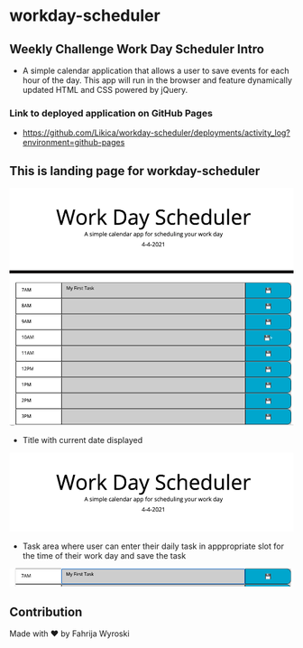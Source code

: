 # workday-scheduler
## Weekly Challenge Work Day Scheduler Intro
- A simple calendar application that allows a user to save events for each hour of the day. 
This app will run in the browser and feature dynamically updated HTML and CSS powered by jQuery.
### Link to deployed application on GitHub Pages
* https://github.com/Likica/workday-scheduler/deployments/activity_log?environment=github-pages

## This is landing page for workday-scheduler
<img src="assets/images/WDS_landing_pg.png">

* Title with current date displayed
<img src="assets/images/Title_currentDay.png">

* Task area where user can enter their daily task in apppropriate slot for the time of their work day and save the task
<img src="assets/images/Task_area.png">

## Contribution
Made with ❤️ by Fahrija Wyroski